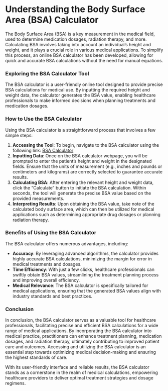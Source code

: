 Understanding the Body Surface Area (BSA) Calculator
====================================================

The Body Surface Area (BSA) is a key measurement in the medical field, used to determine medication dosages, radiation therapy, and more. Calculating BSA involves taking into account an individual’s height and weight, and it plays a crucial role in various medical applications. To simplify this process, an online BSA calculator has been developed, allowing for quick and accurate BSA calculations without the need for manual equations.

### Exploring the BSA Calculator Tool

The BSA calculator is a user-friendly online tool designed to provide precise BSA calculations for medical use. By inputting the required height and weight data, the calculator generates the BSA value, enabling healthcare professionals to make informed decisions when planning treatments and medication dosages.

### How to Use the BSA Calculator

Using the BSA calculator is a straightforward process that involves a few simple steps:

1. **Accessing the Tool**: To begin, navigate to the BSA calculator using the following link: [BSA Calculator](https://www.onlinecalculatorsfree.com/fitness/bsa-calculator.html)
2. **Inputting Data**: Once on the BSA calculator webpage, you will be prompted to enter the patient’s height and weight in the designated fields. Ensure that the units of measurement (e.g., inches and pounds or centimeters and kilograms) are correctly selected to guarantee accurate results.
3. **Calculating BSA**: After entering the relevant height and weight data, click the “Calculate” button to initiate the BSA calculation. Within seconds, the tool will generate the precise BSA value based on the provided measurements.
4. **Interpreting Results**: Upon obtaining the BSA value, take note of the calculated body surface area, which can then be utilized for medical applications such as determining appropriate drug dosages or planning radiation therapy.

### Benefits of Using the BSA Calculator

The BSA calculator offers numerous advantages, including:

- **Accuracy**: By leveraging advanced algorithms, the calculator provides highly accurate BSA calculations, minimizing the margin for error in medical treatments and dosages.
- **Time Efficiency**: With just a few clicks, healthcare professionals can swiftly obtain BSA values, streamlining the treatment planning process and improving overall efficiency.
- **Medical Relevance**: The BSA calculator is specifically tailored for medical applications, ensuring that the generated BSA values align with industry standards and best practices.

### Conclusion

In conclusion, the BSA calculator serves as a valuable tool for healthcare professionals, facilitating precise and efficient BSA calculations for a wide range of medical applications. By incorporating the BSA calculator into medical practice, practitioners can enhance treatment planning, medication dosages, and radiation therapy, ultimately contributing to improved patient care and outcomes. Accessing and utilizing the BSA calculator is an essential step towards optimizing medical decision-making and ensuring the highest standards of care.

With its user-friendly interface and reliable results, the BSA calculator stands as a cornerstone in the realm of medical calculations, empowering healthcare providers to deliver optimal treatment strategies and dosage regimens.
